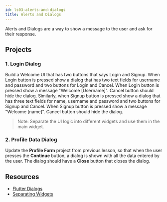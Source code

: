 ```yaml
---
id: ls03-alerts-and-dialogs
title: Alerts and Dialogs
---
```


Alerts and Dialogs are a way to show a message to the user and ask for their response.

## Projects

### 1. Login Dialog

Build a Welcome UI that has two buttons that says Login and Signup. When Login button is pressed show a dialog that has two text fields for username and password and two buttons for Login and Cancel. When Login button is pressed show a message "Welcome [Username]". Cancel button should hide the dialog. Similarly, when Signup button is pressed show a dialog that has three text fields for name, username and password and two buttons for Signup and Cancel. When Signup button is pressed show a message "Welcome [name]". Cancel button should hide the dialog.

> Note: Separate the UI logic into different widgets and use them in the main widget.

### 2. Profile Data Dialog

Update the **Profile Form** project from previous lesson, so that when the user presses the **Continue** button, a dialog is shown with all the data entered by the user. The dialog should have a **Close** button that closes the dialog.

## Resources

- [Flutter Dialogs](https://flutter.dev/docs/cookbook/design/dialogs)
- [Separating Widgets](https://flutter.dev/docs/development/ui/widgets-intro#separating-widgets)

